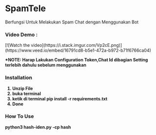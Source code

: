 # SpamTele
Berfungsi Untuk Melakukan Spam Chat dengan Menggunakan Bot

<h3>Video Demo :</h3>
[![Watch the video](https://i.stack.imgur.com/Vp2cE.png)](https://www.veed.io/embed/16791cd8-b5e1-472a-b972-b71f6766ca04)

<b>*NOTE: Harap Lakukan Configuration Token,Chat Id dibagian Setting terlebih dahulu sebelum menggunakan<b>
<br>
<h3>Installation</h3>
<ol>
  <li>Unzip File</li>
  <li>buka terminal</li>
  <li>ketik di terminal pip install -r requirements.txt</li>
  <li>Done</li>
</ol>

<h3>How To Use</h3>
<p>python3 hash-iden.py -cp hash</p>
